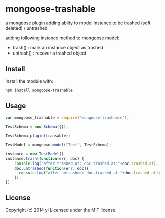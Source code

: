 # mongoose-trashable

a mongoose plugin adding ablity to model instance to be trashed (soft deleted) / untrashed

adding following instance method to mongoose model:
 * trash() : mark an instance object as trashed
 * untrash() : recover a trashed object

## Install
Install the module with:

```bash
npm install mongoose-trashable
```

## Usage
```javascript
var mongoose_trashable = require('mongoose-trashable');

TestSchema = new Schema({});

TestSchema.plugin(transable);

TestModel = mongoose.model("Test", TestSchema);

instance = new TestModel()
instance.trash(function(err, doc) {
    console.log("after trashed_at: doc.trashed_at:"+doc.trashed_at);
    doc.untrashed(function(err, doc){
      console.log("after untrashed: doc.trashed_at:"+doc.trashed_at);
    });
});

```

## License
Copyright (c) 2014 yi
Licensed under the MIT license.
